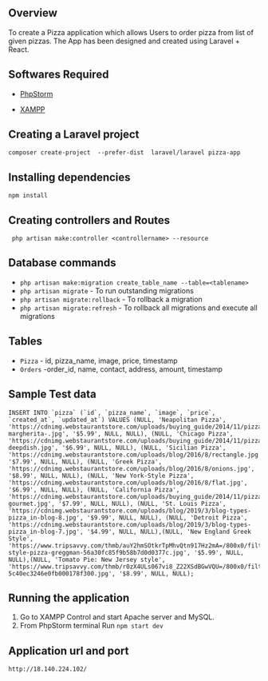 ## Overview

To create a Pizza application which allows Users to order pizza from list of given pizzas. The App has been designed and created using Laravel + React.

## Softwares Required

* [PhpStorm](https://www.jetbrains.com/phpstorm/download/)
- [XAMPP](https://www.apachefriends.org/download.html)


## Creating a Laravel project

`composer create-project  --prefer-dist  laravel/laravel pizza-app`

## Installing dependencies

`npm install`

## Creating controllers and Routes

` php artisan make:controller <controllername> --resource`

## Database commands

* `php artisan make:migration create_table_name --table=<tablename>`
* `php artisan migrate` - To run outstanding migrations
* `php artisan migrate:rollback` - To rollback a migration
* `php artisan migrate:refresh` - To rollback all migrations and execute all migrations

## Tables

* `Pizza` - id, pizza_name, image, price, timestamp
* `Orders` -order_id, name, contact, address, amount, timestamp

## Sample Test data

```
INSERT INTO `pizza` (`id`, `pizza_name`, `image`, `price`, `created_at`, `updated_at`) VALUES (NULL, 'Neapolitan Pizza', 'https://cdnimg.webstaurantstore.com/uploads/buying_guide/2014/11/pizzatypes-margherita-.jpg', '$5.99', NULL, NULL), (NULL, 'Chicago Pizza', 'https://cdnimg.webstaurantstore.com/uploads/buying_guide/2014/11/pizzatypes-deepdish.jpg', '$6.99', NULL, NULL), (NULL, 'Sicilian Pizza', 'https://cdnimg.webstaurantstore.com/uploads/blog/2016/8/rectangle.jpg', '$7.99', NULL, NULL), (NULL, 'Greek Pizza', 'https://cdnimg.webstaurantstore.com/uploads/blog/2016/8/onions.jpg', '$8.99', NULL, NULL), (NULL, 'New York-Style Pizza', 'https://cdnimg.webstaurantstore.com/uploads/blog/2016/8/flat.jpg', '$6.99', NULL, NULL), (NULL, 'California Pizza', 'https://cdnimg.webstaurantstore.com/uploads/buying_guide/2014/11/pizzatypes-gourmet.jpg', '$7.99', NULL, NULL), (NULL, 'St. Louis Pizza', 'https://cdnimg.webstaurantstore.com/uploads/blog/2019/3/blog-types-pizza_in-blog-8.jpg', '$9.99', NULL, NULL), (NULL, 'Detroit Pizza', 'https://cdnimg.webstaurantstore.com/uploads/blog/2019/3/blog-types-pizza_in-blog-7.jpg', '$4.99', NULL, NULL),(NULL, 'New England Greek Style', 'https://www.tripsavvy.com/thmb/auY2hmSOtkrTpMhvQtn917Hz2mA=/800x0/filters:no_upscale():max_bytes(150000):strip_icc():format(webp)/Greek-style-pizza-greggman-56a30fc85f9b58b7d0d0377c.jpg', '$5.99', NULL, NULL),(NULL, 'Tomato Pie: New Jersey style', 'https://www.tripsavvy.com/thmb/r0zX4ULs067vi8_Z22XSdBGwVQU=/800x0/filters:no_upscale():max_bytes(150000):strip_icc():format(webp)/TomatoPiePIzza-5c40ec3246e0fb000178f300.jpg', '$8.99', NULL, NULL);
```

## Running the application

1. Go to XAMPP Control and start Apache server and MySQL.
2. From PhpStorm terminal Run `npm start dev`


## Application url and port
`http://18.140.224.102/`







